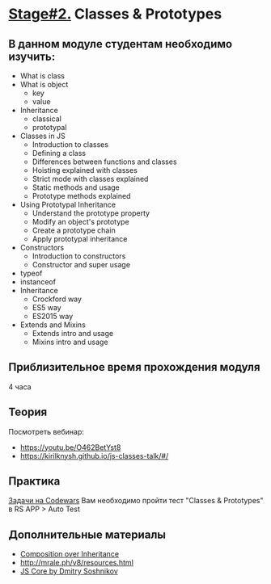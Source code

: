 # [Stage#2.](../../) Classes & Prototypes
## В данном модуле студентам необходимо изучить:
- What is class
- What is object
  - key
  - value
- Inheritance
  - classical
  - prototypal
- Classes in JS
  - Introduction to classes
  - Defining a class
  - Differences between functions and classes
  - Hoisting explained with classes
  - Strict mode with classes explained
  - Static methods and usage
  - Prototype methods explained
- Using Prototypal Inheritance	
  - Understand the prototype property
  - Modify an object's prototype
  - Create a prototype chain
  - Apply prototypal inheritance
- Constructors	
  - Introduction to constructors
  - Constructor and super usage
- typeof
- instanceof
- Inheritance
  - Crockford way
  - ES5 way
  - ES2015 way
- Extends and Mixins	
  - Extends intro and usage
  - Mixins intro and usage

## Приблизительное время прохождения модуля
4 часа

## Теория 
Посмотреть вебинар:
- https://youtu.be/O462BetYst8
- https://kirilknysh.github.io/js-classes-talk/#/

## Практика 
[Задачи на Codewars](https://github.com/rolling-scopes-school/tasks/blob/master/tasks/codewars/Codewars2-2021Q3.md)
Вам необходимо пройти тест "Classes & Prototypes" в RS APP > Auto Test

## Дополнительные материалы
- [Composition over Inheritance](https://www.youtube.com/watch?v=wfMtDGfHWpA)
- http://mrale.ph/v8/resources.html
- [JS Core by Dmitry Soshnikov](http://dmitrysoshnikov.com/ecmascript/ru-javascript-the-core/)



